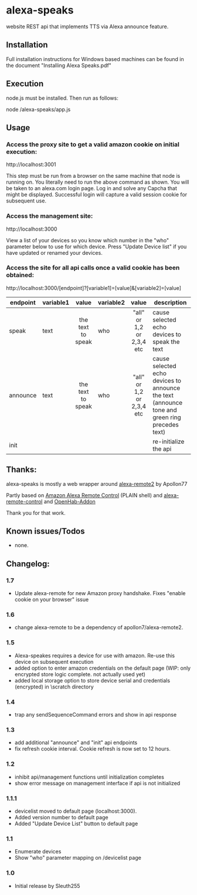 
# alexa-speaks

website REST api that implements TTS via Alexa announce feature.


<!--
[![NPM version](http://img.shields.io/npm/v/alexa-remote.svg)](https://www.npmjs.com/package/alexa-remote)
[![Tests](http://img.shields.io/travis/soef/alexa-remote/master.svg)](https://travis-ci.org/soef/alexa-remote)
[![License](https://img.shields.io/badge/license-MIT-blue.svg?style=flat)](https://github.com/soef/alexa-remote/blob/master/LICENSE)
-->

## Installation

Full installation instructions for Windows based machines can be found in the document "Installing Alexa Speaks.pdf"

## Execution

node.js must be installed.  Then run as follows:

node /alexa-speaks/app.js


## Usage

### Access the proxy site to get a valid amazon cookie on initial execution:

http://localhost:3001

This step must be run from a browser on the same machine that node is running on.  You literally need to run the above command as shown.  You will be taken to an alexa.com login page.  Log in and solve any Capcha that might be displayed.  Successful login will capture a valid session cookie for subsequent use.

### Access the management site:

http://localhost:3000

View a list of your devices so you know which number in the "who" parameter below to use for which device.  Press "Update Device list" if you have updated or renamed your devices.

### Access the site for all api calls once a valid cookie has been obtained:

http://localhost:3000/[endpoint]?[variable1]=[value]&[variable2]=[value]

| endpoint  | variable1 | value | variable2 | value | description |
|-----------|-----------| :---: | --- | :---: | --- |
| speak | text | the text to speak | who | "all" or 1,2 or 2,3,4 etc | cause selected echo devices to speak the text |
| announce | text | the text to speak | who | "all" or 1,2 or 2,3,4 etc | cause selected echo devices to announce the text (announce tone and green ring precedes text) |
| init | | | | | re-initialize the api |


## Thanks:
alexa-speaks is mostly a web wrapper around [alexa-remote2](https://github.com/Apollon77/alexa-remote) by Apollon77

Partly based on [Amazon Alexa Remote Control](http://blog.loetzimmer.de/2017/10/amazon-alexa-hort-auf-die-shell-echo.html) (PLAIN shell) and [alexa-remote-control](https://github.com/thorsten-gehrig/alexa-remote-control) and [OpenHab-Addon](https://github.com/openhab/openhab2-addons/blob/f54c9b85016758ff6d271b62d255bbe41a027928/addons/binding/org.openhab.binding.amazonechocontrol)

Thank you for that work.

## Known issues/Todos
* none. 

## Changelog:

### 1.7
* Update alexa-remote for new Amazon proxy handshake.  Fixes "enable cookie on your browser" issue

### 1.6
* change alexa-remote to be a dependency of apollon7/alexa-remote2.

### 1.5
* Alexa-speakes requires a device for use with amazon.  Re-use this device on subsequent execution
* added option to enter amazon credentials on the default page (WIP: only encrypted store logic complete.  not actually used yet)
* added local storage option to store device serial and credentials (encrypted) in \scratch directory

### 1.4
* trap any sendSequenceCommand errors and show in api response

### 1.3
* add additional "announce" and "init" api endpoints
* fix refresh cookie interval.  Cookie refresh is now set to 12 hours.

### 1.2
* inhibit api/management functions until initialization completes
* show error message on management interface if api is not initialized

### 1.1.1
* devicelist moved to default page (localhost:3000).  
* Added version number to default page
* Added "Update Device List" button to default page

### 1.1
* Enumerate devices
* Show "who" parameter mapping on /devicelist page

### 1.0
* Initial release by Sleuth255
